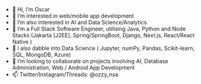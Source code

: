 - 👋 Hi, I’m Oscar
- 👀 I’m interested in web/mobile app development
- 👀 I’m also interested in AI and Data Science/Analytics
- 🌱 I’m a Full Stack Software Engineer, utilising Java, Python and Node Stacks (Jakarta [J2EE], Spring/SpringBoot, Django, Next.js, React/React Native )
- 🌱 I also dabble into Data Science ( Jupyter, numPy, Pandas, Scikit-learn, SQL, MongoDB, Azure)
- 💞️ I’m looking to collaborate on projects involving AI, Database Administration, Web / Android App Development
- 📫 Twitter/Instagram/Threads: @ozzy_nsa

<!---
scar-06/scar-06 is a ✨ special ✨ repository because its `README.md` (this file) appears on your GitHub profile.
You can click the Preview link to take a look at your changes.
--->
